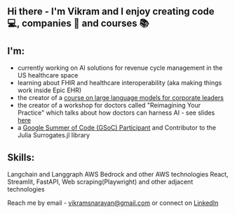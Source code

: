 ## Hi there - I'm Vikram and I enjoy creating code 💻, companies 🏢 and courses 📚

<!--
**vikram-s-narayan/vikram-s-narayan** is a ✨ _special_ ✨ repository because its `README.md` (this file) appears on your GitHub profile.

Here are some ideas to get you started:

- 🔭 I’m currently working on ...
- 🌱 I’m currently learning ...
- 👯 I’m looking to collaborate on ...
- 🤔 I’m looking for help with ...
- 💬 Ask me about ...
- 📫 How to reach me: ...
- 😄 Pronouns: ...
- ⚡ Fun fact: ...
-->
I'm:
-
- currently working on AI solutions for revenue cycle management in the US healthcare space 
- learning about FHIR and healthcare interoperability (aka making things work inside Epic EHR)
- the creator of a [course on large language models for corporate leaders](https://learn.ascendusai.com/)
- the creator of a workshop for doctors called "Reimagining Your Practice" which talks about how doctors can harness AI - see slides [here](https://github.com/vikram-s-narayan/vikram-s-narayan/blob/main/ReimaginingYourPractice.pdf)
- a [Google Summer of Code (GSoC) Participant](https://gist.github.com/vikram-s-narayan/01943ad8c52fe35f09d0749acd9ca11a) and Contributor to the Julia Surrogates.jl library

Skills:
- 
Langchain and Langgraph
AWS Bedrock and other AWS technologies
React, Streamlit, FastAPI, Web scraping(Playwright) and other adjacent technologies



Reach me by email - [vikramsnarayan@gmail.com](vikramsnarayan@gmail.com) or connect on [LinkedIn](https://www.linkedin.com/in/vikramadityanarayan/)
